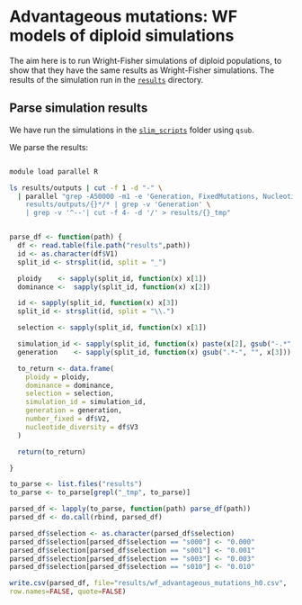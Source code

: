 # Advantageous mutations: WF models of diploid simulations

The aim here is to run Wright-Fisher simulations of diploid populations, to show that they have the same results as Wright-Fisher simulations. The results of the simulation run in the [`results`](results/) directory.

## Parse simulation results

We have run the simulations in the [`slim_scripts`](slim_scripts) folder using `qsub`.

We parse the results:

```sh

module load parallel R

ls results/outputs | cut -f 1 -d "-" \
  | parallel "grep -A50000 -m1 -e 'Generation, FixedMutations, NucleotideHeterozygosity' \
    results/outputs/{}*/* | grep -v 'Generation' \
    | grep -v '^--'| cut -f 4- -d '/' > results/{}_tmp"

```

```r

parse_df <- function(path) {
  df <- read.table(file.path("results",path))
  id <- as.character(df$V1)
  split_id <- strsplit(id, split = "_")

  ploidy    <- sapply(split_id, function(x) x[1])
  dominance <-  sapply(split_id, function(x) x[2])

  id <- sapply(split_id, function(x) x[3])
  split_id <- strsplit(id, split = "\\.")

  selection <- sapply(split_id, function(x) x[1])

  simulation_id <- sapply(split_id, function(x) paste(x[2], gsub("-.*", "", x[3]), sep = "_"))
  generation    <- sapply(split_id, function(x) gsub(".*-", "", x[3]))

  to_return <- data.frame(
    ploidy = ploidy,
    dominance = dominance,
    selection = selection,
    simulation_id = simulation_id,
    generation = generation,
    number_fixed = df$V2,
    nucleotide_diversity = df$V3
  )

  return(to_return)

}

to_parse <- list.files("results")
to_parse <- to_parse[grepl("_tmp", to_parse)]

parsed_df <- lapply(to_parse, function(path) parse_df(path))
parsed_df <- do.call(rbind, parsed_df)

parsed_df$selection <- as.character(parsed_df$selection)
parsed_df$selection[parsed_df$selection == "s000"] <- "0.000"
parsed_df$selection[parsed_df$selection == "s001"] <- "0.001"
parsed_df$selection[parsed_df$selection == "s003"] <- "0.003"
parsed_df$selection[parsed_df$selection == "s010"] <- "0.010"

write.csv(parsed_df, file="results/wf_advantageous_mutations_h0.csv",
row.names=FALSE, quote=FALSE)

```
